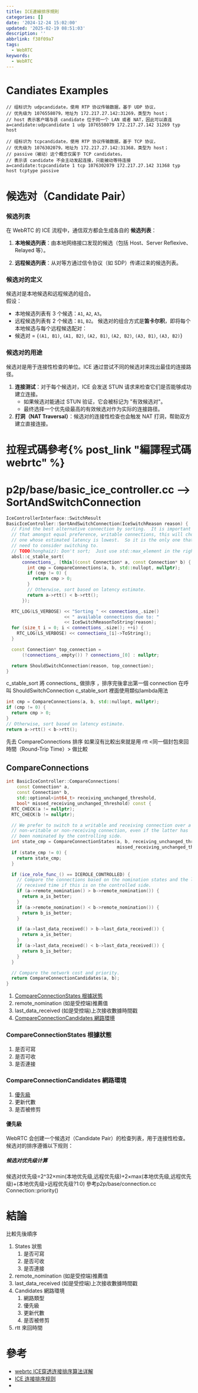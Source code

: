 ```yaml
---
title: ICE連線排序規則
categories: []
date: '2024-12-24 15:02:00'
updated: '2025-02-19 08:51:03'
description: ''
abbrlink: f38f09a7
tags:
  - WebRTC
keywords:
  - WebRTC
---
```

# Candiates Examples
```sdp
// 组标识为 udpcandidate，使用 RTP 协议传输数据，基于 UDP 协议，
// 优先级为 1076558079，地址为 172.217.27.142:31269，类型为 host；
// host 表示客户端与该 candidate 位于同一个 LAN 或者 NAT，因此可以直连
a=candidate:udpcandidate 1 udp 1076558079 172.217.27.142 31269 typ host

// 组标识为 tcpcandidate，使用 RTP 协议传输数据，基于 TCP 协议，
// 优先级为 1076302079，地址为 172.217.27.142:31368，类型为 host；
// passive（被动）这个概念仅属于 TCP candidates，
// 表示该 candidate 不会主动发起连接，只能被动等待连接
a=candidate:tcpcandidate 1 tcp 1076302079 172.217.27.142 31368 typ host tcptype passive
```
# 候选对（Candidate Pair）
### **候选列表**

在 WebRTC 的 ICE 流程中，通信双方都会生成各自的 **候选列表**：

1. **本地候选列表**：由本地网络接口发现的候选（包括 Host、Server Reflexive、Relayed 等）。
 <!-- more -->
 2. **远程候选列表**：从对等方通过信令协议（如 SDP）传递过来的候选列表。
### **候选对的定义**
候选对是本地候选和远程候选的组合。  
假设：
- 本地候选列表有 3 个候选：`A1`, `A2`, `A3`。
- 远程候选列表有 2 个候选：`B1`, `B2`。
候选对的组合方式是**笛卡尔积**，即将每个本地候选与每个远程候选配对：
- 候选对 = {`(A1, B1)`, `(A1, B2)`, `(A2, B1)`, `(A2, B2)`, `(A3, B1)`, `(A3, B2)`}
### **候选对的用途**
候选对是用于连接性检查的单位。ICE 通过尝试不同的候选对来找出最佳的连接路径。
1. **连接测试**：对于每个候选对，ICE 会发送 STUN 请求来检查它们是否能够成功建立连接。
    - 如果候选对能通过 STUN 验证，它会被标记为 "有效候选对"。
    - 最终选择一个优先级最高的有效候选对作为实际的连接路径。
2. **打洞（NAT Traversal）**：候选对的连接性检查也会触发 NAT 打洞，帮助双方建立直接连接。
# 拉程式碼參考{% post_link  "編譯程式碼webrtc" %}
# p2p/base/basic_ice_controller.cc --> SortAndSwitchConnection
```c++
IceControllerInterface::SwitchResult
BasicIceController::SortAndSwitchConnection(IceSwitchReason reason) {
  // Find the best alternative connection by sorting.  It is important to note
  // that amongst equal preference, writable connections, this will choose the
  // one whose estimated latency is lowest.  So it is the only one that we
  // need to consider switching to.
  // TODO(honghaiz): Don't sort;  Just use std::max_element in the right places.
  absl::c_stable_sort(
      connections_, [this](const Connection* a, const Connection* b) {
        int cmp = CompareConnections(a, b, std::nullopt, nullptr);
        if (cmp != 0) {
          return cmp > 0;
        }
        // Otherwise, sort based on latency estimate.
        return a->rtt() < b->rtt();
      });

  RTC_LOG(LS_VERBOSE) << "Sorting " << connections_.size()
                      << " available connections due to: "
                      << IceSwitchReasonToString(reason);
  for (size_t i = 0; i < connections_.size(); ++i) {
    RTC_LOG(LS_VERBOSE) << connections_[i]->ToString();
  }

  const Connection* top_connection =
      (!connections_.empty()) ? connections_[0] : nullptr;

  return ShouldSwitchConnection(reason, top_connection);
}
```

c_stable_sort 將 connections_ 做排序 ，排序完後拿出第一個 connection 在呼叫 ShouldSwitchConnection 
c_stable_sort 裡面使用類似lambda用法
``` C++
int cmp = CompareConnections(a, b, std::nullopt, nullptr);
if (cmp != 0) {
  return cmp > 0;
}
// Otherwise, sort based on latency estimate.
return a->rtt() < b->rtt();
```
先去 CompareConnections 排序
如果沒有比較出來就是用 rtt <同一個封包來回時間（Round-Trip Time）> 做比較
## CompareConnections
```c++
int BasicIceController::CompareConnections(
    const Connection* a,
    const Connection* b,
    std::optional<int64_t> receiving_unchanged_threshold,
    bool* missed_receiving_unchanged_threshold) const {
  RTC_CHECK(a != nullptr);
  RTC_CHECK(b != nullptr);

  // We prefer to switch to a writable and receiving connection over a
  // non-writable or non-receiving connection, even if the latter has
  // been nominated by the controlling side.
  int state_cmp = CompareConnectionStates(a, b, receiving_unchanged_threshold,
                                          missed_receiving_unchanged_threshold);
  if (state_cmp != 0) {
    return state_cmp;
  }

  if (ice_role_func_() == ICEROLE_CONTROLLED) {
    // Compare the connections based on the nomination states and the last data
    // received time if this is on the controlled side.
    if (a->remote_nomination() > b->remote_nomination()) {
      return a_is_better;
    }
    if (a->remote_nomination() < b->remote_nomination()) {
      return b_is_better;
    }

    if (a->last_data_received() > b->last_data_received()) {
      return a_is_better;
    }
    if (a->last_data_received() < b->last_data_received()) {
      return b_is_better;
    }
  }

  // Compare the network cost and priority.
  return CompareConnectionCandidates(a, b);
}
```

1. [CompareConnectionStates 根據狀態](#CompareConnectionStates-根據狀態)
2. remote_nomination (如是受控端)推薦值
3. last_data_received (如是受控端)上次接收數據時間戳
4. [CompareConnectionCandidates 網路環境](#CompareConnectionCandidates-網路環境)

### CompareConnectionStates 根據狀態
1. 是否可寫
2. 是否可收
3. 是否連接
### CompareConnectionCandidates 網路環境
1. [優先級](#優先級)
2. 更新代數
3. 是否被修剪
#### 優先級
WebRTC 会创建一个候选对（Candidate Pair）的检查列表，用于连接性检查。候选对的排序遵循以下规则：
##### 候选对优先级计算
候选对优先级=2^32×min(本地优先级,远程优先级)+2×max(本地优先级,远程优先级)+(本地优先级>远程优先级?1:0)
參考p2p/base/connection.cc  Connection::priority()
# 結論

比較先後順序
1. States 狀態
	1. 是否可寫
	2. 是否可收
	3. 是否連接
2. remote_nomination (如是受控端)推薦值
3. last_data_received (如是受控端)上次接收數據時間戳
4. Candidates 網路環境
	1. 網路類型 
	2. 優先級
	3. 更新代數
	4. 是否被修剪
5. rtt 來回時間
# 參考
- [webrtc ICE穿透连接排序算法详解](https://blog.csdn.net/breezeewu/article/details/142210879)
- [ICE 连接排序规则](https://webrtc.mthli.com/connection/ice-connection-sorting/#compareconnectionstates)
- 

